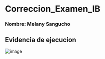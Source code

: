 # Correccion_Examen_IB

### Nombre: Melany Sangucho

## Evidencia de ejecucion
![image](https://github.com/SanguchoMela/Correccion_Examen_IB/assets/117743859/af8d6a9c-a4e4-41d8-87dc-ffbf51984cd4)
